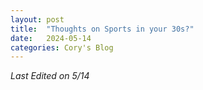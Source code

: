 ```yaml
---
layout: post
title:  "Thoughts on Sports in your 30s?"
date:   2024-05-14
categories: Cory's Blog
---
```


*Last Edited on 5/14*





